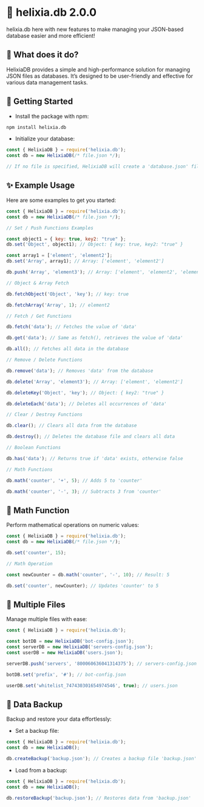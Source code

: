 # **🔹 helixia.db 2.0.0**

helixia.db here with new features to make managing your JSON-based database easier and more efficient!

## **🔧 What does it do?**

HelixiaDB provides a simple and high-performance solution for managing JSON files as databases. It’s designed to be user-friendly and effective for various data management tasks.

## 🚀 Getting Started

* Install the package with npm:

```bash
npm install helixia.db
```

* Initialize your database:

```javascript
const { HelixiaDB } = require('helixia.db');
const db = new HelixiaDB(/* file.json */);

// If no file is specified, HelixiaDB will create a 'database.json' file by default.
```

## ✨ Example Usage

Here are some examples to get you started:

```javascript
const { HelixiaDB } = require('helixia.db');
const db = new HelixiaDB(/* file.json */);

// Set / Push Functions Examples

const object1 = { key: true, key2: "true" };
db.set('Object', object1); // Object: { key: true, key2: "true" }

const array1 = ['element', 'element2'];
db.set('Array', array1); // Array: ['element', 'element2']

db.push('Array', 'element3'); // Array: ['element', 'element2', 'element3']

// Object & Array Fetch

db.fetchObject('Object', 'key'); // key: true

db.fetchArray('Array', 1); // element2

// Fetch / Get Functions

db.fetch('data'); // Fetches the value of 'data'

db.get('data'); // Same as fetch(), retrieves the value of 'data'

db.all(); // Fetches all data in the database

// Remove / Delete Functions

db.remove('data'); // Removes 'data' from the database

db.delete('Array', 'element3'); // Array: ['element', 'element2']

db.deleteKey('Object', 'key'); // Object: { key2: "true" }

db.deleteEach('data'); // Deletes all occurrences of 'data'

// Clear / Destroy Functions

db.clear(); // Clears all data from the database

db.destroy(); // Deletes the database file and clears all data

// Boolean Functions

db.has('data'); // Returns true if 'data' exists, otherwise false

// Math Functions

db.math('counter', '+', 5); // Adds 5 to 'counter'

db.math('counter', '-', 3); // Subtracts 3 from 'counter'
```

## 🔢 Math Function

Perform mathematical operations on numeric values:

```javascript
const { HelixiaDB } = require('helixia.db');
const db = new HelixiaDB(/* file.json */);

db.set('counter', 15);

// Math Operation

const newCounter = db.math('counter', '-', 10); // Result: 5

db.set('counter', newCounter); // Updates 'counter' to 5
```

## 📂 Multiple Files

Manage multiple files with ease:

```javascript
const { HelixiaDB } = require('helixia.db');

const botDB = new HelixiaDB('bot-config.json');
const serverDB = new HelixiaDB('servers-config.json');
const userDB = new HelixiaDB('users.json');

serverDB.push('servers', '800060636041314375'); // servers-config.json

botDB.set('prefix', '#'); // bot-config.json

userDB.set('whitelist_747430301654974546', true); // users.json
```

## 💾 Data Backup

Backup and restore your data effortlessly:

* Set a backup file:

```javascript
const { HelixiaDB } = require('helixia.db');
const db = new HelixiaDB();

db.createBackup('backup.json'); // Creates a backup file 'backup.json'
```

* Load from a backup:

```javascript
const { HelixiaDB } = require('helixia.db');
const db = new HelixiaDB();

db.restoreBackup('backup.json'); // Restores data from 'backup.json'
```
